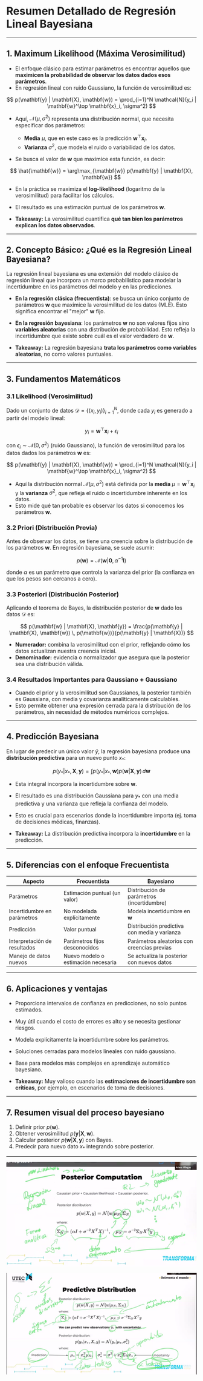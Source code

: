 # Resumen Detallado de Regresión Lineal Bayesiana

---

## 1. Maximum Likelihood (Máxima Verosimilitud)

-   El enfoque clásico para estimar parámetros es encontrar aquellos que **maximicen la probabilidad de observar los datos dados esos parámetros**.
-   En regresión lineal con ruido Gaussiano, la función de verosimilitud es:

$$
p(\mathbf{y} | \mathbf{X}, \mathbf{w}) = \prod_{i=1}^N \mathcal{N}(y_i | \mathbf{w}^\top \mathbf{x}_i, \sigma^2)
$$

-   Aquí, $\mathcal{N}(\mu, \sigma^2)$ representa una distribución normal, que necesita especificar dos parámetros:

    -   **Media** $\mu$, que en este caso es la predicción $\mathbf{w}^\top \mathbf{x}_i$.
    -   **Varianza** $\sigma^2$, que modela el ruido o variabilidad de los datos.

-   Se busca el valor de $\mathbf{w}$ que maximice esta función, es decir:

$$
\hat{\mathbf{w}} = \arg\max_{\mathbf{w}} p(\mathbf{y} | \mathbf{X}, \mathbf{w})
$$

-   En la práctica se maximiza el **log-likelihood** (logaritmo de la verosimilitud) para facilitar los cálculos.

-   El resultado es una estimación puntual de los parámetros $\mathbf{w}$.

-   **Takeaway:**
    La verosimilitud cuantifica **qué tan bien los parámetros explican los datos observados**.

---

## 2. Concepto Básico: ¿Qué es la Regresión Lineal Bayesiana?

La regresión lineal bayesiana es una extensión del modelo clásico de regresión lineal que incorpora un marco probabilístico para modelar la incertidumbre en los parámetros del modelo y en las predicciones.

-   **En la regresión clásica (frecuentista)**: se busca un único conjunto de parámetros $\mathbf{w}$ que maximice la verosimilitud de los datos (MLE). Esto significa encontrar el "mejor" $\mathbf{w}$ fijo.

-   **En la regresión bayesiana**: los parámetros $\mathbf{w}$ no son valores fijos sino **variables aleatorias** con una distribución de probabilidad. Esto refleja la incertidumbre que existe sobre cuál es el valor verdadero de $\mathbf{w}$.

-   **Takeaway:**
    La regresión bayesiana **trata los parámetros como variables aleatorias**, no como valores puntuales.

---

## 3. Fundamentos Matemáticos

### 3.1 Likelihood (Verosimilitud)

Dado un conjunto de datos $\mathcal{D} = \{(x_i, y_i)\}_{i=1}^N$, donde cada $y_i$ es generado a partir del modelo lineal:

$$
y_i = \mathbf{w}^\top \mathbf{x}_i + \epsilon_i
$$

con $\epsilon_i \sim \mathcal{N}(0, \sigma^2)$ (ruido Gaussiano), la función de verosimilitud para los datos dados los parámetros $\mathbf{w}$ es:

$$
p(\mathbf{y} | \mathbf{X}, \mathbf{w}) = \prod_{i=1}^N \mathcal{N}(y_i | \mathbf{w}^\top \mathbf{x}_i, \sigma^2)
$$

-   Aquí la distribución normal $\mathcal{N}(\mu, \sigma^2)$ está definida por la **media** $\mu = \mathbf{w}^\top \mathbf{x}_i$ y la **varianza** $\sigma^2$, que refleja el ruido o incertidumbre inherente en los datos.
-   Esto mide qué tan probable es observar los datos si conocemos los parámetros $\mathbf{w}$.

### 3.2 Priori (Distribución Previa)

Antes de observar los datos, se tiene una creencia sobre la distribución de los parámetros $\mathbf{w}$. En regresión bayesiana, se suele asumir:

$$
p(\mathbf{w}) = \mathcal{N}(\mathbf{w} | \mathbf{0}, \alpha^{-1} \mathbf{I})
$$

donde $\alpha$ es un parámetro que controla la varianza del prior (la confianza en que los pesos son cercanos a cero).

### 3.3 Posteriori (Distribución Posterior)

Aplicando el teorema de Bayes, la distribución posterior de $\mathbf{w}$ dado los datos $\mathcal{D}$ es:

$$
p(\mathbf{w} | \mathbf{X}, \mathbf{y}) = \frac{p(\mathbf{y} | \mathbf{X}, \mathbf{w}) \, p(\mathbf{w})}{p(\mathbf{y} | \mathbf{X})}
$$

-   **Numerador:** combina la verosimilitud con el prior, reflejando cómo los datos actualizan nuestra creencia inicial.
-   **Denominador:** evidencia o normalizador que asegura que la posterior sea una distribución válida.

### 3.4 Resultados Importantes para Gaussiano + Gaussiano

-   Cuando el prior y la verosimilitud son Gaussianos, la posterior también es Gaussiana, con media y covarianza analíticamente calculables.
-   Esto permite obtener una expresión cerrada para la distribución de los parámetros, sin necesidad de métodos numéricos complejos.

---

## 4. Predicción Bayesiana

En lugar de predecir un único valor $\hat{y}$, la regresión bayesiana produce una **distribución predictiva** para un nuevo punto $x_*$:

$$
p(y_* | x_*, \mathbf{X}, \mathbf{y}) = \int p(y_* | x_*, \mathbf{w}) p(\mathbf{w} | \mathbf{X}, \mathbf{y}) \, d\mathbf{w}
$$

-   Esta integral incorpora la incertidumbre sobre $\mathbf{w}$.

-   El resultado es una distribución Gaussiana para $y_*$ con una media predictiva y una varianza que refleja la confianza del modelo.

-   Esto es crucial para escenarios donde la incertidumbre importa (ej. toma de decisiones médicas, finanzas).

-   **Takeaway:**
    La distribución predictiva incorpora la **incertidumbre** en la predicción.

---

## 5. Diferencias con el enfoque Frecuentista

| Aspecto                      | Frecuentista                        | Bayesiano                                    |
| ---------------------------- | ----------------------------------- | -------------------------------------------- |
| Parámetros                   | Estimación puntual (un valor)       | Distribución de parámetros (incertidumbre)   |
| Incertidumbre en parámetros  | No modelada explícitamente          | Modela incertidumbre en $\mathbf{w}$         |
| Predicción                   | Valor puntual                       | Distribución predictiva con media y varianza |
| Interpretación de resultados | Parámetros fijos desconocidos       | Parámetros aleatorios con creencias previas  |
| Manejo de datos nuevos       | Nuevo modelo o estimación necesaria | Se actualiza la posterior con nuevos datos   |

---

## 6. Aplicaciones y ventajas

-   Proporciona intervalos de confianza en predicciones, no solo puntos estimados.

-   Muy útil cuando el costo de errores es alto y se necesita gestionar riesgos.

-   Modela explícitamente la incertidumbre sobre los parámetros.

-   Soluciones cerradas para modelos lineales con ruido gaussiano.

-   Base para modelos más complejos en aprendizaje automático bayesiano.

-   **Takeaway:**
    Muy valioso cuando las **estimaciones de incertidumbre son críticas**, por ejemplo, en escenarios de toma de decisiones.

---

## 7. Resumen visual del proceso bayesiano

1. Definir prior $p(\mathbf{w})$.
2. Obtener verosimilitud $p(\mathbf{y}|\mathbf{X}, \mathbf{w})$.
3. Calcular posterior $p(\mathbf{w}|\mathbf{X}, \mathbf{y})$ con Bayes.
4. Predecir para nuevo dato $x_*$ integrando sobre posterior.

---

![alt text](image-1.png)

![alt text](image-2.png)
